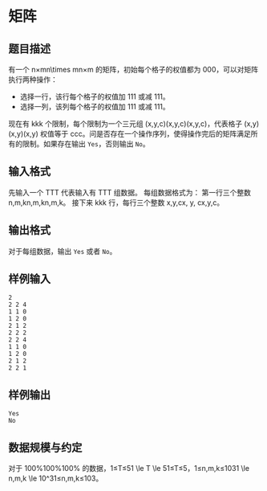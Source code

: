 


# 矩阵




## 题目描述

有一个 n×mn\times mn×m 的矩阵，初始每个格子的权值都为 000，可以对矩阵执行两种操作：

- 选择一行，该行每个格子的权值加 111 或减 111。
- 选择一列，该列每个格子的权值加 111 或减 111。

现在有 kkk 个限制，每个限制为一个三元组 (x,y,c)(x,y,c)(x,y,c)，代表格子 (x,y)(x,y)(x,y) 权值等于 ccc。问是否存在一个操作序列，使得操作完后的矩阵满足所有的限制。如果存在输出 `Yes`，否则输出 `No`。

## 输入格式

先输入一个 TTT 代表输入有 TTT 组数据。
每组数据格式为：
第一行三个整数 n,m,kn,m,kn,m,k。
接下来 kkk 行，每行三个整数 x,y,cx, y, cx,y,c。

## 输出格式

对于每组数据，输出 `Yes` 或者 `No`。

## 样例输入


```plain
2
2 2 4
1 1 0
1 2 0
2 1 2
2 2 2
2 2 4
1 1 0
1 2 0
2 1 2
2 2 1

```


## 样例输出


```plain
Yes
No

```


## 数据规模与约定

对于 100%100\%100% 的数据，1≤T≤51 \le T \le 51≤T≤5，1≤n,m,k≤1031 \le n,m,k \le 10^31≤n,m,k≤103。
 
